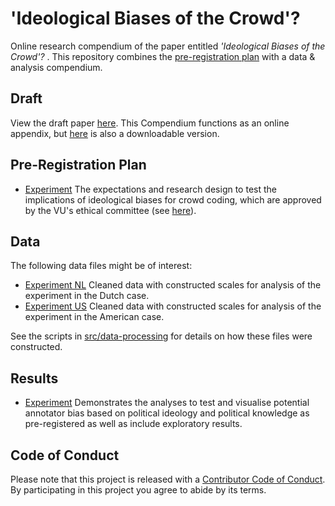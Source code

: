 # 'Ideological Biases of the Crowd'? 
Online research compendium of the paper entitled _'Ideological Biases of the Crowd'?_ . This repository combines the [pre-registration plan](docs/pap.pdf) with a data &amp; analysis compendium.

## Draft
View the draft paper [here](report/draft.pdf). This Compendium functions as an online appendix, but [here](X) is also a downloadable version.

## Pre-Registration Plan
* [Experiment](docs/pap.pdf) The expectations and research design to test the implications of ideological biases for crowd coding, which are approved by the VU's ethical committee (see [here](docs/2022-3-30-59.pdf)).

## Data
The following data files might be of interest:

* [Experiment NL](data/intermediate/cleaned_data_nl.RData) Cleaned data with constructed scales for analysis of the experiment in the Dutch case.
* [Experiment US](data/intermediate/cleaned_data_us.RData) Cleaned data with constructed scales for analysis of the experiment in the American case.

See the scripts in [src/data-processing](src/data-processing/prep_data.md) for details on how these files were constructed.

## Results
* [Experiment](src/analysis/analyses.md) Demonstrates the analyses to test and visualise potential annotator bias based on political ideology and political knowledge as pre-registered as well as include exploratory results.

## Code of Conduct
Please note that this project is released with a [Contributor Code of Conduct](CONDUCT.md). By participating in this project you agree to abide by its terms.